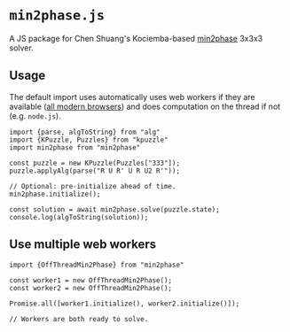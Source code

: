 # `min2phase.js`

A JS package for Chen Shuang's Kociemba-based [min2phase](https://github.com/cs0x7f/min2phase) 3x3x3 solver.

## Usage

The default import uses automatically uses web workers if they are available ([all modern browsers](https://caniuse.com/#feat=webworkers)) and does computation on the thread if not (e.g. `node.js`).

    import {parse, algToString} from "alg"
    import {KPuzzle, Puzzles} from "kpuzzle"
    import min2phase from "min2phase"

    const puzzle = new KPuzzle(Puzzles["333"]);
    puzzle.applyAlg(parse("R U R' U R U2 R'"));

    // Optional: pre-initialize ahead of time.
    min2phase.initialize();

    const solution = await min2phase.solve(puzzle.state);
    console.log(algToString(solution));

## Use multiple web workers

    import {OffThreadMin2Phase} from "min2phase"

    const worker1 = new OffThreadMin2Phase();
    const worker2 = new OffThreadMin2Phase();

    Promise.all([worker1.initialize(), worker2.initialize()]);

    // Workers are both ready to solve.
